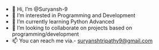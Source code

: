 - 👋 Hi, I’m @Suryansh-9
- 👀 I’m interested in Programming and Development
- 🌱 I’m currently learning Python Advanced
- 💞️ I’m looking to collaborate on projects based on programming/development
- 📫 You can reach me via.- suryanshtripathy9@gmail.com

<!---
Suryansh-9/Suryansh-9 is a ✨ special ✨ repository because its `README.md` (this file) appears on your GitHub profile.
You can click the Preview link to take a look at your changes.
--->
